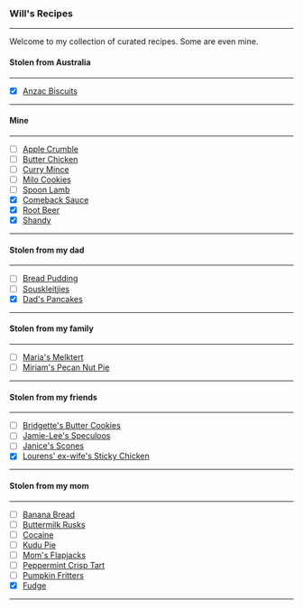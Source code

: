### Will's Recipes
---
Welcome to my collection of curated recipes. Some are even mine.
#### Stolen from Australia
---
- [x] [Anzac Biscuits](/src/Anzacs.md)
---
#### Mine
---
- [ ] [Apple Crumble](/src/AppleCrumble.md)
- [ ] [Butter Chicken](/src/ButterChicken.md)
- [ ] [Curry Mince](/src/CurryMince.md)
- [ ] [Milo Cookies](/src/MiloCookies.md)
- [ ] [Spoon Lamb](/src/SpoonLamb.md)
- [x] [Comeback Sauce](/src/ComebackSauce.md)
- [x] [Root Beer](/src/RootBeer.md)
- [x] [Shandy](/src/Shandy.md)
---
#### Stolen from my dad
---
- [ ] [Bread Pudding](/src/BreadPudding.md)
- [ ] [Souskleitjies](/src/Souskleitjies.md)
- [x] [Dad's Pancakes](/src/Pancakes.md)
---
#### Stolen from my family
---
- [ ] [Maria's Melktert](/src/Melktert.md)
- [ ] [Miriam's Pecan Nut Pie](/src/PecanNutPie.md)
---
#### Stolen from my friends
---
- [ ] [Bridgette's Butter Cookies](/src/ButterCookies.md)
- [ ] [Jamie-Lee's Speculoos](/src/todo/Speculoos.md)
- [ ] [Janice's Scones](/src/Scones.md)
- [x] [Lourens' ex-wife's Sticky Chicken](/src/StickyChicken.md)
---
#### Stolen from my mom
---
- [ ] [Banana Bread](/src/BananaBread.md)
- [ ] [Buttermilk Rusks](/src/ButtermilkRusk.md)
- [ ] [Cocaine](/src/Cocaine.md)
- [ ] [Kudu Pie](/src/KuduPie.md)
- [ ] [Mom's Flapjacks](/src/Flapjacks.md)
- [ ] [Peppermint Crisp Tart](/src/PeppermintCrispTart.md)
- [ ] [Pumpkin Fritters](/src/PumpkinFritters.md)
- [x] [Fudge](/src/Fudge.md)
---




